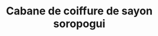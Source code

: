 ---
title: "Cabane de coiffure de sayon soropogui"
url: /macenta/cabane-de-coiffure-de-sayon-soropogui/
shop: Kosmetik
---